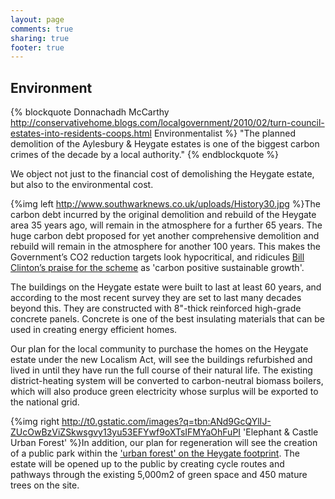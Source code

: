 ```yaml
---
layout: page
comments: true
sharing: true
footer: true
---
```


Environment
-----------

{% blockquote Donnachadh McCarthy http://conservativehome.blogs.com/localgovernment/2010/02/turn-council-estates-into-residents-coops.html Environmentalist %}
"The planned demolition of the Aylesbury & Heygate estates is one of the biggest carbon crimes of the decade by a local authority."
{% endblockquote %}  

We object not just to the financial cost of demolishing the Heygate estate, but also to the environmental cost.

{%img left http://www.southwarknews.co.uk/uploads/History30.jpg %}The carbon debt incurred by the original demolition and rebuild of the Heygate area 35 years ago, will remain in the atmosphere for a further 65 years. The huge carbon debt proposed for yet another comprehensive demolition and rebuild will remain in the atmosphere for another 100 years. This makes the Government’s CO2 reduction targets look hypocritical, and ridicules [Bill Clinton’s praise for the scheme](http://news.bbc.co.uk/1/hi/england/london/8056859.stm) as 'carbon positive sustainable growth'.

The buildings on the Heygate estate were built to last at least 60 years, and according to the most recent survey they are set to last many decades beyond this. They are constructed with 8"-thick reinforced high-grade concrete panels. Concrete is one of the best insulating materials that can be used in creating energy efficient homes. 

Our plan for the local community to purchase the homes on the Heygate estate under the new Localism Act, will see the buildings refurbished and lived in until they have run the full course of their natural life. The existing district-heating system will be converted to carbon-neutral biomass boilers, which will also produce green electricity whose surplus will be exported to the national grid. 

{%img right http://t0.gstatic.com/images?q=tbn:ANd9GcQYlIJ-ZUcOwBzViZSkwsgvy13yu53EFYwf9oXTsIFMYaOhFuPI 'Elephant & Castle Urban Forest' %}In addition, our plan for regeneration will see the creation of a public park within the <a href="http://elephantandcastleurbanforest.com">'urban forest' on the Heygate footprint</a>. The estate will be opened up to the public by creating cycle routes and pathways through the existing 5,000m2 of green space and 450 mature trees on the site. 






